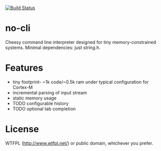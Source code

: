 [![Build Status](https://travis-ci.org/noahp/nocli.svg?branch=master)](https://travis-ci.org/noahp/nocli)
# no-cli
Cheesy command line interpreter designed for tiny memory-constrained systems.
Minimal dependencies: just string.h.

# Features
* tiny footprint- ~1k code/~0.5k ram under typical configuration for Cortex-M
* incremental parsing of input stream
* static memory usage
* TODO configurable history
* TODO optional tab completion

# License
WTFPL (http://www.wtfpl.net/) or public domain, whichever you prefer.
